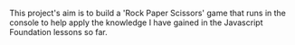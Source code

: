 This project's aim is to build a 'Rock Paper Scissors' game that runs in the console to help apply the knowledge I have gained in the Javascript Foundation lessons so far.